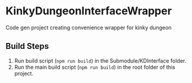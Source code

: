 # KinkyDungeonInterfaceWrapper
Code gen project creating convenience wrapper for kinky dungeon

## Build Steps

1. Run build script (`npm run build`) in the Submodule/KDInterface folder.
2. Run the main build script (`npm run build`) in the root folder of this project.